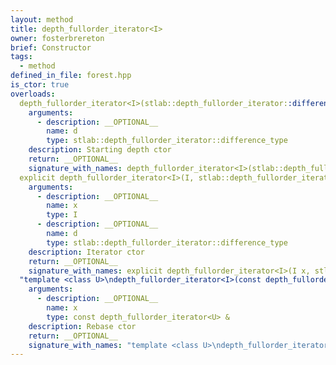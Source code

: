 ```yaml
---
layout: method
title: depth_fullorder_iterator<I>
owner: fosterbrereton
brief: Constructor
tags:
  - method
defined_in_file: forest.hpp
is_ctor: true
overloads:
  depth_fullorder_iterator<I>(stlab::depth_fullorder_iterator::difference_type):
    arguments:
      - description: __OPTIONAL__
        name: d
        type: stlab::depth_fullorder_iterator::difference_type
    description: Starting depth ctor
    return: __OPTIONAL__
    signature_with_names: depth_fullorder_iterator<I>(stlab::depth_fullorder_iterator::difference_type d)
  explicit depth_fullorder_iterator<I>(I, stlab::depth_fullorder_iterator::difference_type):
    arguments:
      - description: __OPTIONAL__
        name: x
        type: I
      - description: __OPTIONAL__
        name: d
        type: stlab::depth_fullorder_iterator::difference_type
    description: Iterator ctor
    return: __OPTIONAL__
    signature_with_names: explicit depth_fullorder_iterator<I>(I x, stlab::depth_fullorder_iterator::difference_type d)
  "template <class U>\ndepth_fullorder_iterator<I>(const depth_fullorder_iterator<U> &)":
    arguments:
      - description: __OPTIONAL__
        name: x
        type: const depth_fullorder_iterator<U> &
    description: Rebase ctor
    return: __OPTIONAL__
    signature_with_names: "template <class U>\ndepth_fullorder_iterator<I>(const depth_fullorder_iterator<U> & x)"
---
```

